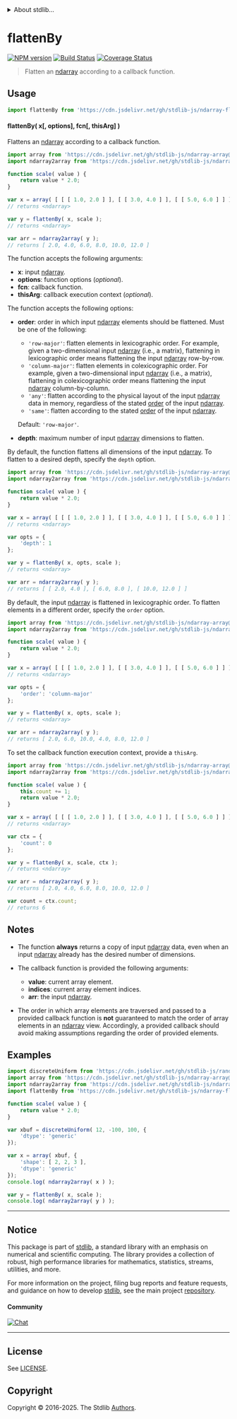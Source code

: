 <!--

@license Apache-2.0

Copyright (c) 2025 The Stdlib Authors.

Licensed under the Apache License, Version 2.0 (the "License");
you may not use this file except in compliance with the License.
You may obtain a copy of the License at

   http://www.apache.org/licenses/LICENSE-2.0

Unless required by applicable law or agreed to in writing, software
distributed under the License is distributed on an "AS IS" BASIS,
WITHOUT WARRANTIES OR CONDITIONS OF ANY KIND, either express or implied.
See the License for the specific language governing permissions and
limitations under the License.

-->


<details>
  <summary>
    About stdlib...
  </summary>
  <p>We believe in a future in which the web is a preferred environment for numerical computation. To help realize this future, we've built stdlib. stdlib is a standard library, with an emphasis on numerical and scientific computation, written in JavaScript (and C) for execution in browsers and in Node.js.</p>
  <p>The library is fully decomposable, being architected in such a way that you can swap out and mix and match APIs and functionality to cater to your exact preferences and use cases.</p>
  <p>When you use stdlib, you can be absolutely certain that you are using the most thorough, rigorous, well-written, studied, documented, tested, measured, and high-quality code out there.</p>
  <p>To join us in bringing numerical computing to the web, get started by checking us out on <a href="https://github.com/stdlib-js/stdlib">GitHub</a>, and please consider <a href="https://opencollective.com/stdlib">financially supporting stdlib</a>. We greatly appreciate your continued support!</p>
</details>

# flattenBy

[![NPM version][npm-image]][npm-url] [![Build Status][test-image]][test-url] [![Coverage Status][coverage-image]][coverage-url] <!-- [![dependencies][dependencies-image]][dependencies-url] -->

> Flatten an [ndarray][@stdlib/ndarray/ctor] according to a callback function.

<section class="intro">

</section>

<!-- /.intro -->



<section class="usage">

## Usage

```javascript
import flattenBy from 'https://cdn.jsdelivr.net/gh/stdlib-js/ndarray-flatten-by@deno/mod.js';
```

#### flattenBy( x\[, options], fcn\[, thisArg] )

Flattens an [ndarray][@stdlib/ndarray/ctor] according to a callback function.

```javascript
import array from 'https://cdn.jsdelivr.net/gh/stdlib-js/ndarray-array@deno/mod.js';
import ndarray2array from 'https://cdn.jsdelivr.net/gh/stdlib-js/ndarray-to-array@deno/mod.js';

function scale( value ) {
    return value * 2.0;
}

var x = array( [ [ [ 1.0, 2.0 ] ], [ [ 3.0, 4.0 ] ], [ [ 5.0, 6.0 ] ] ] );
// returns <ndarray>

var y = flattenBy( x, scale );
// returns <ndarray>

var arr = ndarray2array( y );
// returns [ 2.0, 4.0, 6.0, 8.0, 10.0, 12.0 ]
```

The function accepts the following arguments:

-   **x**: input [ndarray][@stdlib/ndarray/ctor].
-   **options**: function options (_optional_).
-   **fcn**: callback function.
-   **thisArg**: callback execution context (_optional_).

The function accepts the following options:

-   **order**: order in which input [ndarray][@stdlib/ndarray/ctor] elements should be flattened. Must be one of the following:

    -   `'row-major'`: flatten elements in lexicographic order. For example, given a two-dimensional input [ndarray][@stdlib/ndarray/ctor] (i.e., a matrix), flattening in lexicographic order means flattening the input [ndarray][@stdlib/ndarray/ctor] row-by-row.
    -   `'column-major'`: flatten elements in colexicographic order. For example, given a two-dimensional input [ndarray][@stdlib/ndarray/ctor] (i.e., a matrix), flattening in colexicographic order means flattening the input [ndarray][@stdlib/ndarray/ctor] column-by-column.
    -   `'any'`: flatten according to the physical layout of the input [ndarray][@stdlib/ndarray/ctor] data in memory, regardless of the stated [order][@stdlib/ndarray/orders] of the input [ndarray][@stdlib/ndarray/ctor].
    -   `'same'`: flatten according to the stated [order][@stdlib/ndarray/orders] of the input [ndarray][@stdlib/ndarray/ctor].

    Default: `'row-major'`.

-   **depth**: maximum number of input [ndarray][@stdlib/ndarray/ctor] dimensions to flatten.

By default, the function flattens all dimensions of the input [ndarray][@stdlib/ndarray/ctor]. To flatten to a desired depth, specify the `depth` option.

```javascript
import array from 'https://cdn.jsdelivr.net/gh/stdlib-js/ndarray-array@deno/mod.js';
import ndarray2array from 'https://cdn.jsdelivr.net/gh/stdlib-js/ndarray-to-array@deno/mod.js';

function scale( value ) {
    return value * 2.0;
}

var x = array( [ [ [ 1.0, 2.0 ] ], [ [ 3.0, 4.0 ] ], [ [ 5.0, 6.0 ] ] ] );
// returns <ndarray>

var opts = {
    'depth': 1
};

var y = flattenBy( x, opts, scale );
// returns <ndarray>

var arr = ndarray2array( y );
// returns [ [ 2.0, 4.0 ], [ 6.0, 8.0 ], [ 10.0, 12.0 ] ]
```

By default, the input [ndarray][@stdlib/ndarray/ctor] is flattened in lexicographic order. To flatten elements in a different order, specify the `order` option.

```javascript
import array from 'https://cdn.jsdelivr.net/gh/stdlib-js/ndarray-array@deno/mod.js';
import ndarray2array from 'https://cdn.jsdelivr.net/gh/stdlib-js/ndarray-to-array@deno/mod.js';

function scale( value ) {
    return value * 2.0;
}

var x = array( [ [ [ 1.0, 2.0 ] ], [ [ 3.0, 4.0 ] ], [ [ 5.0, 6.0 ] ] ] );
// returns <ndarray>

var opts = {
    'order': 'column-major'
};

var y = flattenBy( x, opts, scale );
// returns <ndarray>

var arr = ndarray2array( y );
// returns [ 2.0, 6.0, 10.0, 4.0, 8.0, 12.0 ]
```

To set the callback function execution context, provide a `thisArg`.

<!-- eslint-disable no-invalid-this, max-len -->

```javascript
import array from 'https://cdn.jsdelivr.net/gh/stdlib-js/ndarray-array@deno/mod.js';
import ndarray2array from 'https://cdn.jsdelivr.net/gh/stdlib-js/ndarray-to-array@deno/mod.js';

function scale( value ) {
    this.count += 1;
    return value * 2.0;
}

var x = array( [ [ [ 1.0, 2.0 ] ], [ [ 3.0, 4.0 ] ], [ [ 5.0, 6.0 ] ] ] );
// returns <ndarray>

var ctx = {
    'count': 0
};

var y = flattenBy( x, scale, ctx );
// returns <ndarray>

var arr = ndarray2array( y );
// returns [ 2.0, 4.0, 6.0, 8.0, 10.0, 12.0 ]

var count = ctx.count;
// returns 6
```

</section>

<!-- /.usage -->

<section class="notes">

## Notes

-   The function **always** returns a copy of input [ndarray][@stdlib/ndarray/ctor] data, even when an input [ndarray][@stdlib/ndarray/ctor] already has the desired number of dimensions.

-   The callback function is provided the following arguments:

    -   **value**: current array element.
    -   **indices**: current array element indices.
    -   **arr**: the input [ndarray][@stdlib/ndarray/ctor].

-   The order in which array elements are traversed and passed to a provided callback function is **not** guaranteed to match the order of array elements in an [ndarray][@stdlib/ndarray/ctor] view. Accordingly, a provided callback should avoid making assumptions regarding the order of provided elements.

</section>

<!-- /.notes -->

<section class="examples">

## Examples

<!-- eslint no-undef: "error" -->

```javascript
import discreteUniform from 'https://cdn.jsdelivr.net/gh/stdlib-js/random-array-discrete-uniform@deno/mod.js';
import array from 'https://cdn.jsdelivr.net/gh/stdlib-js/ndarray-array@deno/mod.js';
import ndarray2array from 'https://cdn.jsdelivr.net/gh/stdlib-js/ndarray-to-array@deno/mod.js';
import flattenBy from 'https://cdn.jsdelivr.net/gh/stdlib-js/ndarray-flatten-by@deno/mod.js';

function scale( value ) {
    return value * 2.0;
}

var xbuf = discreteUniform( 12, -100, 100, {
    'dtype': 'generic'
});

var x = array( xbuf, {
    'shape': [ 2, 2, 3 ],
    'dtype': 'generic'
});
console.log( ndarray2array( x ) );

var y = flattenBy( x, scale );
console.log( ndarray2array( y ) );
```

</section>

<!-- /.examples -->

<!-- Section for related `stdlib` packages. Do not manually edit this section, as it is automatically populated. -->

<section class="related">

</section>

<!-- /.related -->


<section class="main-repo" >

* * *

## Notice

This package is part of [stdlib][stdlib], a standard library with an emphasis on numerical and scientific computing. The library provides a collection of robust, high performance libraries for mathematics, statistics, streams, utilities, and more.

For more information on the project, filing bug reports and feature requests, and guidance on how to develop [stdlib][stdlib], see the main project [repository][stdlib].

#### Community

[![Chat][chat-image]][chat-url]

---

## License

See [LICENSE][stdlib-license].


## Copyright

Copyright &copy; 2016-2025. The Stdlib [Authors][stdlib-authors].

</section>

<!-- /.stdlib -->

<!-- Section for all links. Make sure to keep an empty line after the `section` element and another before the `/section` close. -->

<section class="links">

[npm-image]: http://img.shields.io/npm/v/@stdlib/ndarray-flatten-by.svg
[npm-url]: https://npmjs.org/package/@stdlib/ndarray-flatten-by

[test-image]: https://github.com/stdlib-js/ndarray-flatten-by/actions/workflows/test.yml/badge.svg?branch=main
[test-url]: https://github.com/stdlib-js/ndarray-flatten-by/actions/workflows/test.yml?query=branch:main

[coverage-image]: https://img.shields.io/codecov/c/github/stdlib-js/ndarray-flatten-by/main.svg
[coverage-url]: https://codecov.io/github/stdlib-js/ndarray-flatten-by?branch=main

<!--

[dependencies-image]: https://img.shields.io/david/stdlib-js/ndarray-flatten-by.svg
[dependencies-url]: https://david-dm.org/stdlib-js/ndarray-flatten-by/main

-->

[chat-image]: https://img.shields.io/gitter/room/stdlib-js/stdlib.svg
[chat-url]: https://app.gitter.im/#/room/#stdlib-js_stdlib:gitter.im

[stdlib]: https://github.com/stdlib-js/stdlib

[stdlib-authors]: https://github.com/stdlib-js/stdlib/graphs/contributors

[umd]: https://github.com/umdjs/umd
[es-module]: https://developer.mozilla.org/en-US/docs/Web/JavaScript/Guide/Modules

[deno-url]: https://github.com/stdlib-js/ndarray-flatten-by/tree/deno
[deno-readme]: https://github.com/stdlib-js/ndarray-flatten-by/blob/deno/README.md
[umd-url]: https://github.com/stdlib-js/ndarray-flatten-by/tree/umd
[umd-readme]: https://github.com/stdlib-js/ndarray-flatten-by/blob/umd/README.md
[esm-url]: https://github.com/stdlib-js/ndarray-flatten-by/tree/esm
[esm-readme]: https://github.com/stdlib-js/ndarray-flatten-by/blob/esm/README.md
[branches-url]: https://github.com/stdlib-js/ndarray-flatten-by/blob/main/branches.md

[stdlib-license]: https://raw.githubusercontent.com/stdlib-js/ndarray-flatten-by/main/LICENSE

[@stdlib/ndarray/ctor]: https://github.com/stdlib-js/ndarray-ctor/tree/deno

[@stdlib/ndarray/orders]: https://github.com/stdlib-js/ndarray-orders/tree/deno

</section>

<!-- /.links -->
